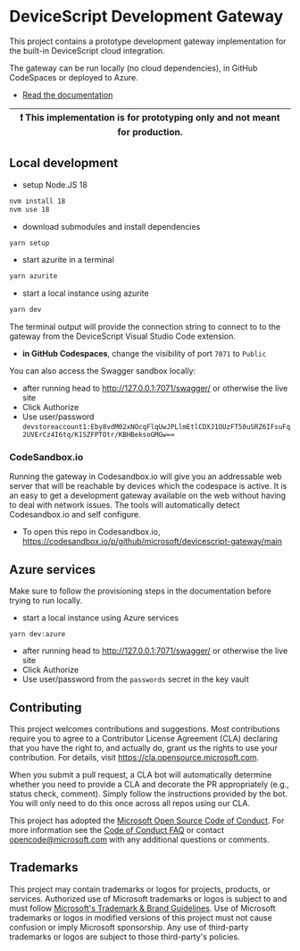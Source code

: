 # DeviceScript Development Gateway

This project contains a prototype development gateway implementation
for the built-in DeviceScript cloud integration.

The gateway can be run locally (no cloud dependencies), in GitHub CodeSpaces or deployed to Azure.

-   [Read the documentation](https://microsoft.github.io/devicescript/developer/gateway)

| :exclamation: This implementation is for prototyping only and not meant for production. |
| --------------------------------------------------------------------------------------- |

## Local development

- setup Node.JS 18

```bash
nvm install 18
nvm use 18
```

- download submodules and install dependencies

```bash
yarn setup
```

-   start azurite in a terminal

```bash
yarn azurite
```

-   start a local instance using azurite

```bash
yarn dev
```

The terminal output will provide the connection string to connect 
to to the gateway from the DeviceScript Visual Studio Code extension.

-   **in GitHub Codespaces**, change the visibility of port `7071` to `Public`

You can also access the Swagger sandbox locally:

-   after running head to http://127.0.0.1:7071/swagger/ or otherwise the live site
-   Click Authorize
-   Use user/password `devstoreaccount1:Eby8vdM02xNOcqFlqUwJPLlmEtlCDXJ1OUzFT50uSRZ6IFsuFq2UVErCz4I6tq/K1SZFPTOtr/KBHBeksoGMGw==`

### CodeSandbox.io

Running the gateway in Codesandbox.io will give you an addressable web server that will be reachable by devices which the codespace
is active. It is an easy to get a development gateway available on the web without having to deal with network issues.
The tools will automatically detect Codesandbox.io and self configure.

- To open this repo in Codesandbox.io, https://codesandbox.io/p/github/microsoft/devicescript-gateway/main

## Azure services

Make sure to follow the provisioning steps in the documentation before trying to run locally.

-   start a local instance using Azure services

```
yarn dev:azure
```

-   after running head to http://127.0.0.1:7071/swagger/ or otherwise the live site
-   Click Authorize
-   Use user/password from the `passwords` secret in the key vault

## Contributing

This project welcomes contributions and suggestions. Most contributions require you to agree to a
Contributor License Agreement (CLA) declaring that you have the right to, and actually do, grant us
the rights to use your contribution. For details, visit https://cla.opensource.microsoft.com.

When you submit a pull request, a CLA bot will automatically determine whether you need to provide
a CLA and decorate the PR appropriately (e.g., status check, comment). Simply follow the instructions
provided by the bot. You will only need to do this once across all repos using our CLA.

This project has adopted the [Microsoft Open Source Code of Conduct](https://opensource.microsoft.com/codeofconduct/).
For more information see the [Code of Conduct FAQ](https://opensource.microsoft.com/codeofconduct/faq/) or
contact [opencode@microsoft.com](mailto:opencode@microsoft.com) with any additional questions or comments.

## Trademarks

This project may contain trademarks or logos for projects, products, or services. Authorized use of Microsoft
trademarks or logos is subject to and must follow
[Microsoft's Trademark & Brand Guidelines](https://www.microsoft.com/en-us/legal/intellectualproperty/trademarks/usage/general).
Use of Microsoft trademarks or logos in modified versions of this project must not cause confusion or imply Microsoft sponsorship.
Any use of third-party trademarks or logos are subject to those third-party's policies.
